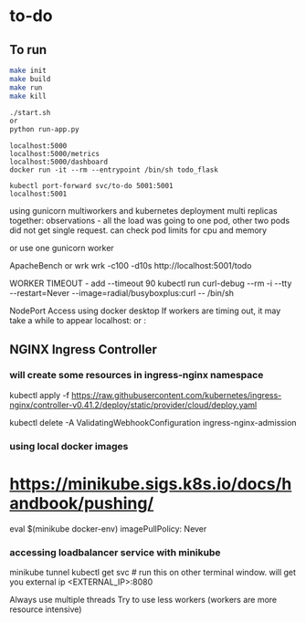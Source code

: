 # to-do


## To run
``` bash
make init
make build
make run
make kill

./start.sh 
or
python run-app.py
```


```
localhost:5000
localhost:5000/metrics
localhost:5000/dashboard
docker run -it --rm --entrypoint /bin/sh todo_flask

kubectl port-forward svc/to-do 5001:5001
localhost:5001
```

using gunicorn multiworkers and kubernetes deployment multi replicas together:
observations - all the load was going to one pod, other two pods did not get single request.
can check pod limits for cpu and memory

or use one gunicorn worker

ApacheBench or wrk
wrk -c100 -d10s http://localhost:5001/todo

WORKER TIMEOUT - add --timeout 90
kubectl run curl-debug --rm -i --tty --restart=Never --image=radial/busyboxplus:curl -- /bin/sh

NodePort
Access using docker desktop
If workers are timing out, it may take a while to appear
localhost:<nodeport>
or <en0 ip>:<nodeport>

## NGINX Ingress Controller
### will create some resources in ingress-nginx namespace
kubectl apply -f https://raw.githubusercontent.com/kubernetes/ingress-nginx/controller-v0.41.2/deploy/static/provider/cloud/deploy.yaml

kubectl delete -A ValidatingWebhookConfiguration ingress-nginx-admission

### using local docker images
# https://minikube.sigs.k8s.io/docs/handbook/pushing/
eval $(minikube docker-env)
imagePullPolicy: Never

### accessing loadbalancer service with minikube
minikube tunnel
kubectl get svc # run this on other terminal window. will get you external ip
<EXTERNAL_IP>:8080

Always use multiple threads
Try to use less workers (workers are more resource intensive)